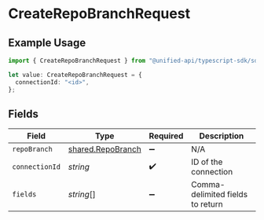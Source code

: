 # CreateRepoBranchRequest

## Example Usage

```typescript
import { CreateRepoBranchRequest } from "@unified-api/typescript-sdk/sdk/models/operations";

let value: CreateRepoBranchRequest = {
  connectionId: "<id>",
};
```

## Fields

| Field                                                         | Type                                                          | Required                                                      | Description                                                   |
| ------------------------------------------------------------- | ------------------------------------------------------------- | ------------------------------------------------------------- | ------------------------------------------------------------- |
| `repoBranch`                                                  | [shared.RepoBranch](../../../sdk/models/shared/repobranch.md) | :heavy_minus_sign:                                            | N/A                                                           |
| `connectionId`                                                | *string*                                                      | :heavy_check_mark:                                            | ID of the connection                                          |
| `fields`                                                      | *string*[]                                                    | :heavy_minus_sign:                                            | Comma-delimited fields to return                              |